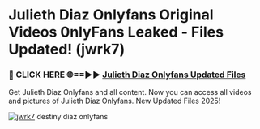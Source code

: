 # Julieth Diaz Onlyfans Original Videos 0nlyFans Leaked - Files Updated! (jwrk7)

<h3>🔴 CLICK HERE 🌐==►► <a href="https://best4dudes.click/HH4t6V" rel="nofollow">Julieth Diaz Onlyfans Updated Files</a></h3>

Get Julieth Diaz Onlyfans and all content. Now you can access all videos and pictures of Julieth Diaz Onlyfans. New Updated Files 2025!

[![jwrk7](https://github.com/user-attachments/assets/8c521d6e-e6e3-4a75-9320-d58ab9d79d5b)](https://best4dudes.click/HH4t6V)
destiny diaz onlyfans